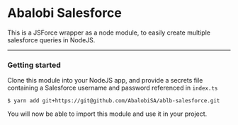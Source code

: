 # Abalobi Salesforce

This is a JSForce wrapper as a node module, to easily create multiple salesforce queries in NodeJS.

---------------

### Getting started

Clone this module into your NodeJS app, 
and provide a secrets file containing a Salesforce username and password referenced in `index.ts`

    $ yarn add git+https://git@github.com/AbalobiSA/ablb-salesforce.git

You will now be able to import this module and use it in your project.
